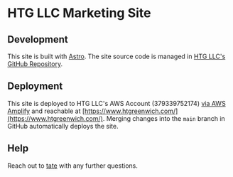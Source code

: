 # HTG LLC Marketing Site

## Development

This site is built with [Astro](https://docs.astro.build/en/getting-started/). The site source code is managed in [HTG LLC's GitHub Repository](https://github.com/HTG-LLC/marketing-site).

## Deployment

This site is deployed to HTG LLC's AWS Account (379339752174) [via AWS Amplify](https://us-west-2.console.aws.amazon.com/amplify/home?code=c2385517262751b5945f&installation_id=30437727&setup_action=install&region=us-west-2#/d1kogse2zd1nrk) and reachable at [https://www.htgreenwich.com/](https://www.htgreenwich.com/). Merging changes into the `main` branch in GitHub automatically deploys the site.

## Help

Reach out to [tate](mailto:tate@htgreenwich) with any further questions.
